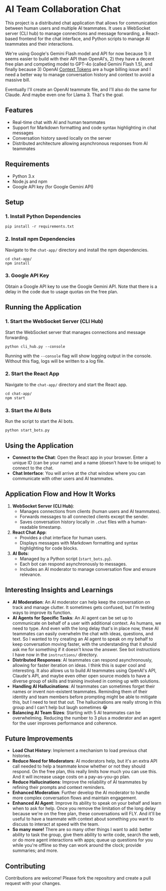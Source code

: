 # AI Team Collaboration Chat

This project is a distributed chat application that allows for communication between human users and multiple AI teammates. It uses a WebSocket server (CLI hub) to manage connections and message forwarding, a React-based frontend for the chat interface, and Python scripts to manage AI teammates and their interactions.

We're using Google's Gemini Flash model and API for now because 1) it seems easier to build with their API than OpenAI's, 2) they have a decent free plan and competing model to GPT-4o (called Gemini Flash 1.5), and finally because 3) OpenAI [Context Tokens](https://gboostlabs.com/blogs/dev-blog/openai-assistants-api-and-context-tokens) are a huge billing issue and I need a better way to manage conversation history and context to avoid a massive bill.

Eventually I'll create an OpenAI teammate file, and I'll also do the same for Claude. And maybe even one for Llama 3. That's the goal.

## Features
-   Real-time chat with AI and human teammates
-   Support for Markdown formatting and code syntax highlighting in chat messages
-   Conversation history saved locally on the server
-   Distributed architecture allowing asynchronous responses from AI teammates

## Requirements
-   Python 3.x
-   Node.js and npm
-   Google API key (for Google Gemini API)

## Setup

### 1. Install Python Dependencies
```
pip install -r requirements.txt
```

### 2. Install npm Dependencies

Navigate to the `chat-app/` directory and install the npm dependencies.
```
cd chat-app/
npm install
```

### 3. Google API Key

Obtain a Google API key to use the Google Gemini API. Note that there is a delay in the code due to usage quotas on the free plan.

## Running the Application

### 1. Start the WebSocket Server (CLI Hub)

Start the WebSocket server that manages connections and message forwarding.
```
python cli_hub.py --console
```

Running with the `--console` flag will show logging output in the console. Without this flag, logs will be written to a log file.

### 2. Start the React App

Navigate to the `chat-app/` directory and start the React app.
```
cd chat-app/
npm start
```

### 3. Start the AI Bots

Run the script to start the AI bots.
```
python start_bots.py
```

## Using the Application

-   **Connect to the Chat**: Open the React app in your browser. Enter a unique ID (can be your name) and a name (doesn't have to be unique) to connect to the chat.
-   **Chat Interface**: You will arrive at the chat window where you can communicate with other users and AI teammates.

## Application Flow and How It Works

1.  **WebSocket Server (CLI Hub)**:
    -   Manages connections from clients (human users and AI teammates).
    -   Forwards messages to all connected clients except the sender.
    -   Saves conversation history locally in `.chat` files with a human-readable timestamp.
2.  **React Chat App**:
    -   Provides a chat interface for human users.
    -   Displays messages with Markdown formatting and syntax highlighting for code blocks.
3.  **AI Bots**:
    -   Managed by a Python script (`start_bots.py`).
    -   Each bot can respond asynchronously to messages.
    -   Includes an AI moderator to manage conversation flow and ensure relevance.

## Interesting Insights and Learnings
-   **AI Moderation**: An AI moderator can help keep the conversation on track and manage clutter. It sometimes gets confused, but I'm testing ways to improve its function.
-   **AI Agents for Specific Tasks**: An AI agent can be set up to communicate on behalf of a user with additional context. As humans, we need to type. And even with the long delay that's in place now, these AI teammates can easily overwhelm the chat with ideas, questions, and text. So I wanted to try creating an AI agent to speak on my behalf to keep conversation moving faster, with the understanding that it should ask me for something if it doesn't know the answer. See bot instructions I have now in the `instructions/` directory.
-   **Distributed Responses**: AI teammates can respond asynchronously, allowing for faster iteration on ideas. I think this is super cool and interesting. It also allows us to build AI teammates using OpenAI's API, Claude's API, and maybe even other open source models to have a diverse group of skills and training involved in coming up with solutions.
-   **Handling AI Hallucinations**: AI teammates can sometimes forget their names or invent non-existent teammates. Reminding them of their identity and team members before prompting might be able to mitigate this, but I need to test that out. The hallucinations are really strong in this group and I can't help but laugh sometimes 😂 
-   **Balancing AI Team Sizes**: Starting with 5 AI teammates can be overwhelming. Reducing the number to 3 plus a moderator and an agent for the user improves performance and coherence.

## Future Improvements
-   **Load Chat History**: Implement a mechanism to load previous chat histories.
-   **Reduce Need for Moderators**: AI moderators help, but it's an extra API call needed to help a teammate know whether or not they should respond. On the free plan, this really limits how much you can use this. And it will increase usage costs on a pay-as-you-go plan.
-   **Reduce Hallucinations**: Improve the reliability of AI teammates by refining their prompts and context reminders.
-   **Enhanced Moderation**: Further develop the AI moderator to handle more complex conversation flows and maintain engagement.
-   **Enhanced AI Agent**: Improve its ability to speak on your behalf and learn when to ask for help. Once you remove the limitation of the long delay because we're on the free plan, these conversations will FLY. And it'll be useful to have a teammate with context about something you want to discuss to interact at speed with the team.
-   **So many more!** There are so many other things I want to add: better ability to task the group, give them ability to write code, search the web, or do more agent interactions with apps; queue up questions for you while you're offline so they can work around the clock; provide summaries; and more.

## Contributing
Contributions are welcome! Please fork the repository and create a pull request with your changes.